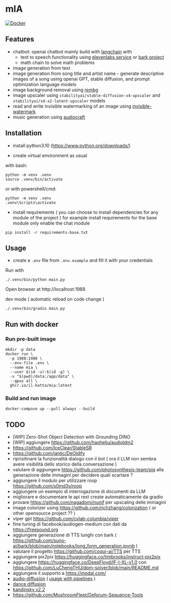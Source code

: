 # mIA

[![Docker](https://github.com/il-katta/mIA/actions/workflows/docker-build.yml/badge.svg)](https://github.com/il-katta/mIA/actions/workflows/docker-build.yml)

## Features

* chatbot: openai chatbot mainly build with [langchain](https://www.langchain.com/) with 
  * text to speech functionality using [elevenlabs service](https://elevenlabs.io/) or [bark project](https://github.com/suno-ai/bark)
  * math chain to solve math problems
* image generation from text
* image generation from song title and artist name - generate descriptive images of a song using openai GPT, stable diffusion, and prompt optimization language models
* image background removal using [rembg](https://github.com/danielgatis/rembg)
* image upscaler using `stabilityai/stable-diffusion-x4-upscaler` and `stabilityai/sd-x2-latent-upscaler` models
* read and write invisible watermarking of an image using [invisible-watermark](https://github.com/ShieldMnt/invisible-watermark) 
* music generation using [audiocraft](https://github.com/facebookresearch/audiocraft) 

## Installation

* install python3.10 (https://www.python.org/downloads/)

* create virtual environment as usual

with bash:
```shell
python -m venv .venv
source .venv/bin/activate
```

or with powershell/cmd:

```shell
python -m venv .venv
.venv\Scripts\activate
```

* install requirements ( you can choose to install dependencies for any module of the project )
    for example install requirements for the base module only enable the chat module
```shell
pip install -r requirements-base.txt
```

## Usage
* create a `.env` file from `.env.example` and fill it with your credentials

Run with
```shell
./.venv/bin/python main.py
```

Open browser at http://localhost:1988

dev mode ( automatic reload on code change )
```shell
./.venv/bin/gradio main.py
```

## Run with docker

### Run pre-built image

```shell
mkdir -p data
docker run \
  -p 1988:1988 \
  --env-file .env \
  --name mia \
  --user $(id -u):$(id -g) \
  -v "$(pwd)/data:/app/data" \
  --gpus all \
  ghcr.io/il-katta/mia:latest
```

### Build and run image

```shell
docker-compose up --pull always --build
```

## TODO
* [WIP] Zero-Shot Object Detection with Grounding DINO
* [WIP] aggiungere https://github.com/haoheliu/audioldm2
* https://github.com/IceClear/StableSR
* https://github.com/jantic/DeOldify
* riprisitinare la funzionalità dialogo con il bot ( ora il LLM non sembra avere visibilità dello storico della conversazione )
* valutare di aggiungere https://github.com/photosynthesis-team/piq alla generazione delle immagini per decidere quali scartare ?
* aggiungere il modulo per utilizzare roop https://github.com/s0md3v/roop
* aggiungere un esempio di interrogazione di documenti da LLM 
* migliorare e documentare le api rest create automaticamente da gradio 
* provare https://github.com/nagadomi/nunif per upscaling delle immagini
* image colorizer using https://github.com/richzhang/colorization ( or other opensource project ?? )
* viper gpt https://github.com/cvlab-columbia/viper
* fine tuning di facebook/audiogen-medium con dati da https://freesound.org
* aggiungere generazione di TTS lunghi con bark ( https://github.com/suno-ai/bark/blob/main/notebooks/long_form_generation.ipynb  )
* valutare il progetto https://github.com/coqui-ai/TTS per TTS
* aggiungere pix2pix https://huggingface.co/timbrooks/instruct-pix2pix
* aggiungere https://huggingface.co/DeepFloyd/IF-I-XL-v1.0 con https://github.com/LuChengTHU/dpm-solver/blob/main/README.md
* aggiungere il supporto a https://modal.com/ 
* [audio-diffusion](https://github.com/teticio/audio-diffusion) ( [usage with pipelines](https://huggingface.co/docs/diffusers/main/en/api/pipelines/audio_diffusion) ) 
* [dance diffusion](https://huggingface.co/docs/diffusers/main/en/api/pipelines/dance_diffusion)
* [kandinsky v2.2](https://huggingface.co/docs/diffusers/main/en/api/pipelines/kandinsky_v22)
* https://github.com/MushroomFleet/Deforum-Sequence-Tools